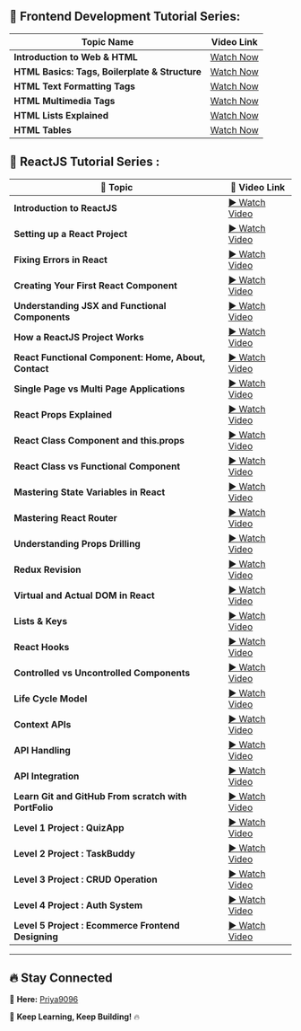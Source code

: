 
## 📖 Frontend Development Tutorial Series: 

| **Topic Name**                          | **Video Link** |
|-----------------------------------------|----------------|
| **Introduction to Web & HTML**          | [Watch Now](https://youtu.be/IEosQ6suORY?si=Vk8UWIA5ChCQgiXk) |
| **HTML Basics: Tags, Boilerplate & Structure** | [Watch Now](https://youtu.be/Wx1pSuu3f78?si=vMlAm3_Zr9Gqs3NV) |
| **HTML Text Formatting Tags**           | [Watch Now](https://youtu.be/IC4jDDhQ0ec?si=HQXKtoIpRwDCoq3g) |
| **HTML Multimedia Tags**                | [Watch Now](https://youtu.be/wRZKUe4oFUI?si=ohddMVdi2dDNA-k3) |
| **HTML Lists Explained**                | [Watch Now](https://youtu.be/lw0688yDwEI?si=_0sINxXAiPWxtxYe) |
| **HTML Tables**                         | [Watch Now](https://youtu.be/2Cq_2c44c9E?si=qB1Vg9gRc3w2J3yd) |




## 📖 ReactJS Tutorial Series : 

| 📌 **Topic** | 🎥 **Video Link** |
|-------------|----------------|
| **Introduction to ReactJS** | [▶ Watch Video](https://youtu.be/odVXTYLyLhQ?si=r0_UaVDttoHl54q-) |
| **Setting up a React Project** | [▶ Watch Video](https://youtu.be/8MO45LaNo3s?si=vqopUWCKvs4iv8T5) |
| **Fixing Errors in React** | [▶ Watch Video](https://youtu.be/hPqMh7Dj-Jk?si=MJWoyrQ6zsQL_HX) |
| **Creating Your First React Component** | [▶ Watch Video](https://youtu.be/HU6ShQmZhIM?si=7vRHksIdHLy2hp3G) |
| **Understanding JSX and Functional Components** | [▶ Watch Video](https://youtu.be/a5RawHNmzSg?si=wWjOURRWwH8S70HS) |
| **How a ReactJS Project Works** | [▶ Watch Video](https://youtu.be/6ZsNthf_HCk?si=C6T_Tjeha8gsUVAf) |
| **React Functional Component: Home, About, Contact** | [▶ Watch Video](https://youtu.be/21aeaRjNrJo?si=y0Z1iehWLNFD0k08) |
| **Single Page vs Multi Page Applications** | [▶ Watch Video](https://youtu.be/21_KxVd9SPk?si=X5zXDQErHCPB-F-V) |
| **React Props Explained** | [▶ Watch Video](https://youtu.be/b4IONtNawY0?si=nfMew-8zMpxJpFdF) |
| **React Class Component and this.props** | [▶ Watch Video](https://youtu.be/ljos_b_vtpw?si=COnU541afvjAbvGN) |
| **React Class vs Functional Component** | [▶ Watch Video](https://youtu.be/L_2_wfttETg?si=fvCBG4FXaQbGzJbO) |
| **Mastering State Variables in React** | [▶ Watch Video](https://youtu.be/qpk3LFqc-m8?si=UCGN7qhXCFmAkgGz) |
| **Mastering React Router** | [▶ Watch Video](https://youtu.be/3e3PUB0IsyA?si=aUc1fadyVVg3z0Jj) |
| **Understanding Props Drilling** | [▶ Watch Video](https://youtu.be/XBe4_Xg_VsQ?si=0JpTub759ddlI5RQ) |
| **Redux Revision** | [▶ Watch Video](https://youtu.be/Kazs2WJg8kE?si=wreBawl_0vhwzhzX) |
| **Virtual and Actual DOM in React** | [▶ Watch Video]() |
| **Lists & Keys** | [▶ Watch Video]() |
| **React Hooks** | [▶ Watch Video]() |
| **Controlled vs Uncontrolled Components** | [▶ Watch Video]() |
| **Life Cycle Model** | [▶ Watch Video]() |
| **Context APIs** | [▶ Watch Video]() |
| **API Handling** | [▶ Watch Video]() |
| **API Integration** | [▶ Watch Video]() |
| **Learn Git and GitHub From scratch with PortFolio** | [▶ Watch Video](https://youtu.be/jFhrupIej8E?si=G1ZyE0tF4fCaL8dp) |
| **Level 1 Project : QuizApp** | [▶ Watch Video](https://youtu.be/JzyLEU_FAZE?si=Ny4IVIW4gPBUp3Hy) |
| **Level 2 Project : TaskBuddy** | [▶ Watch Video](https://youtu.be/Q4aB0IgKYx0?si=hPPt6RpRWZdkHM1h) |
| **Level 3 Project : CRUD Operation** | [▶ Watch Video]() |
| **Level 4 Project : Auth System** | [▶ Watch Video]() |
| **Level 5 Project : Ecommerce Frontend Designing** | [▶ Watch Video]() |

---

## 🔥 Stay Connected  
🌟 **Here:** [Priya9096](https://www.youtube.com/@JobReadyCoderZ)  

🚀 **Keep Learning, Keep Building!** 🔥
